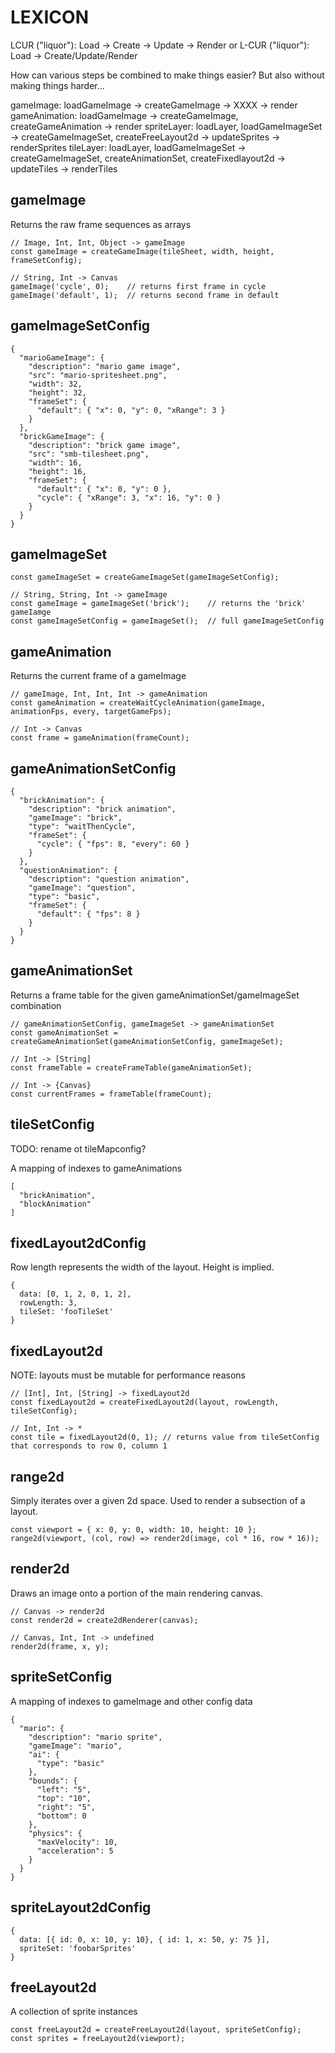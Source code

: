 LEXICON
=======
LCUR ("liquor"): Load -> Create -> Update -> Render
  or
L-CUR ("liquor"): Load -> Create/Update/Render

How can various steps be combined to make things easier? But also without making things harder...

gameImage: loadGameImage -> createGameImage -> XXXX -> render
gameAnimation: loadGameImage -> createGameImage, createGameAnimation -> render
spriteLayer: loadLayer, loadGameImageSet -> createGameImageSet, createFreeLayout2d -> updateSprites -> renderSprites
tileLayer: loadLayer, loadGameImageSet -> createGameImageSet, createAnimationSet, createFixedlayout2d -> updateTiles -> renderTiles

gameImage
---------
Returns the raw frame sequences as arrays

    // Image, Int, Int, Object -> gameImage
    const gameImage = createGameImage(tileSheet, width, height, frameSetConfig);

    // String, Int -> Canvas
    gameImage('cycle', 0);    // returns first frame in cycle
    gameImage('default', 1);  // returns second frame in default

gameImageSetConfig
------------------

    {
      "marioGameImage": {
        "description": "mario game image",
        "src": "mario-spritesheet.png",
        "width": 32,
        "height": 32,
        "frameSet": {
          "default": { "x": 0, "y": 0, "xRange": 3 }
        }
      },
      "brickGameImage": {
        "description": "brick game image",
        "src": "smb-tilesheet.png",
        "width": 16,
        "height": 16,
        "frameSet": {
          "default": { "x": 0, "y": 0 },
          "cycle": { "xRange": 3, "x": 16, "y": 0 }
        }
      }
    }

gameImageSet
------------

    const gameImageSet = createGameImageSet(gameImageSetConfig);

    // String, String, Int -> gameImage
    const gameImage = gameImageSet('brick');    // returns the 'brick' gameIamge
    const gameImageSetConfig = gameImageSet();  // full gameImageSetConfig

gameAnimation
-------------
Returns the current frame of a gameImage

    // gameImage, Int, Int, Int -> gameAnimation
    const gameAnimation = createWaitCycleAnimation(gameImage, animationFps, every, targetGameFps);

    // Int -> Canvas
    const frame = gameAnimation(frameCount);

gameAnimationSetConfig
----------------------

    {
      "brickAnimation": {
        "description": "brick animation",
        "gameImage": "brick",
        "type": "waitThenCycle",
        "frameSet": {
          "cycle": { "fps": 8, "every": 60 }
        }
      },
      "questionAnimation": {
        "description": "question animation",
        "gameImage": "question",
        "type": "basic",
        "frameSet": {
          "default": { "fps": 8 }
        }
      }
    }

gameAnimationSet
----------------
Returns a frame table for the given gameAnimationSet/gameImageSet combination

    // gameAnimationSetConfig, gameImageSet -> gameAnimationSet
    const gameAnimationSet = createGameAnimationSet(gameAnimationSetConfig, gameImageSet);

    // Int -> [String] 
    const frameTable = createFrameTable(gameAnimationSet);

    // Int -> {Canvas}
    const currentFrames = frameTable(frameCount);

tileSetConfig
-------------
TODO: rename ot tileMapconfig?

A mapping of indexes to gameAnimations

    [
      "brickAnimation",
      "blockAnimation"
    ]

fixedLayout2dConfig
-------------------
Row length represents the width of the layout. Height is implied.

    {
      data: [0, 1, 2, 0, 1, 2],
      rowLength: 3,
      tileSet: 'fooTileSet'
    }

fixedLayout2d
-------------
NOTE: layouts must be mutable for performance reasons

    // [Int], Int, [String] -> fixedLayout2d
    const fixedLayout2d = createFixedLayout2d(layout, rowLength, tileSetConfig);

    // Int, Int -> *
    const tile = fixedLayout2d(0, 1); // returns value from tileSetConfig that corresponds to row 0, column 1

range2d
-------
Simply iterates over a given 2d space. Used to render a subsection of a layout.

    const viewport = { x: 0, y: 0, width: 10, height: 10 };
    range2d(viewport, (col, row) => render2d(image, col * 16, row * 16));

render2d
--------
Draws an image onto a portion of the main rendering canvas.

    // Canvas -> render2d
    const render2d = create2dRenderer(canvas);

    // Canvas, Int, Int -> undefined
    render2d(frame, x, y);

spriteSetConfig
---------------
A mapping of indexes to gameImage and other config data

    {
      "mario": {
        "description": "mario sprite",
        "gameImage": "mario",
        "ai": {
          "type": "basic" 
        },
        "bounds": {
          "left": "5",
          "top": "10",
          "right": "5",
          "bottom": 0
        },
        "physics": {
          "maxVelocity": 10,
          "acceleration": 5
        }
      }
    }

spriteLayout2dConfig
--------------------

    {
      data: [{ id: 0, x: 10, y: 10}, { id: 1, x: 50, y: 75 }],
      spriteSet: 'foobarSprites'
    }

freeLayout2d
-------------
A collection of sprite instances

    const freeLayout2d = createFreeLayout2d(layout, spriteSetConfig);
    const sprites = freeLayout2d(viewport);
